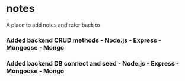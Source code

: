 # notes
A place to add notes and refer back to

### Added backend CRUD methods - Node.js - Express - Mongoose - Mongo

### Added backend DB connect and seed - Node.js - Express - Mongoose - Mongo
